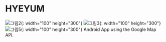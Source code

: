# HYEYUM
![그림2](https://user-images.githubusercontent.com/52686126/69910193-74ec4c80-144a-11ea-92cd-8687a5ad4c9b.png){: width="100" height="300"}
![그림3](https://user-images.githubusercontent.com/52686126/69910194-761d7980-144a-11ea-892a-8a3b976e0ce5.png){: width="100" height="300"}
![그림5](https://user-images.githubusercontent.com/52686126/69910196-774ea680-144a-11ea-92c3-a48cfe42ca34.png){: width="100" height="300"}
Android App using the Google Map API.
